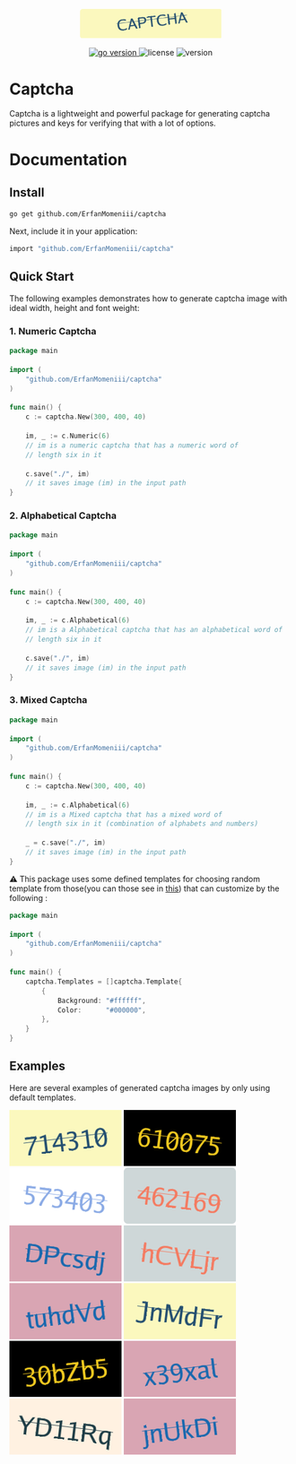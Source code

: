 <p align="center">
<img src="./assets/photo/logo.png" width=50% height=50%>
</p>
<p align="center">
<a href="https://pkg.go.dev/github.com/mehditeymorian/koi/v3?tab=doc"target="_blank">
    <img src="https://img.shields.io/badge/Go-1.19+-00ADD8?style=for-the-badge&logo=go" alt="go version" />
</a>

<img src="https://img.shields.io/badge/license-MIT-magenta?style=for-the-badge&logo=none" alt="license" />
<img src="https://img.shields.io/badge/Version-1.0.0-red?style=for-the-badge&logo=none" alt="version" />
</p>

# Captcha

Captcha is a lightweight and powerful package for generating captcha pictures and keys for verifying that with a lot of
options.

# Documentation

## Install

```bash
go get github.com/ErfanMomeniii/captcha
```   

Next, include it in your application:

```bash
import "github.com/ErfanMomeniii/captcha"
``` 

## Quick Start

The following examples demonstrates how to generate captcha image with ideal width, height and font weight:

### 1. Numeric Captcha

```go
package main

import (
	"github.com/ErfanMomeniii/captcha"
)

func main() {
	c := captcha.New(300, 400, 40)

	im, _ := c.Numeric(6)
	// im is a numeric captcha that has a numeric word of 
	// length six in it

	c.save("./", im)
	// it saves image (im) in the input path
}

```

### 2. Alphabetical Captcha

```go
package main

import (
	"github.com/ErfanMomeniii/captcha"
)

func main() {
	c := captcha.New(300, 400, 40)

	im, _ := c.Alphabetical(6)
	// im is a Alphabetical captcha that has an alphabetical word of 
	// length six in it

	c.save("./", im)
	// it saves image (im) in the input path
}

```

### 3. Mixed Captcha

```go
package main

import (
	"github.com/ErfanMomeniii/captcha"
)

func main() {
	c := captcha.New(300, 400, 40)

	im, _ := c.Alphabetical(6)
	// im is a Mixed captcha that has a mixed word of 
	// length six in it (combination of alphabets and numbers)

	_ = c.save("./", im)
	// it saves image (im) in the input path
}

```

:warning: This package uses some defined templates for choosing random template from those(you can those see in [this](./template.go)) that can customize by the
following :

```go
package main

import (
	"github.com/ErfanMomeniii/captcha"
)

func main() {
	captcha.Templates = []captcha.Template{
		{
			Background: "#ffffff",
			Color:      "#000000",
		},
	}
}

```

## Examples

Here are several examples of generated captcha images by only using default templates.

[<img src="./assets/photo/example1.png">](assets/photo/example1.png)
[<img src="./assets/photo/example2.png">](assets/photo/example2.png)
[<img src="./assets/photo/example3.png">](assets/photo/example3.png)
[<img src="./assets/photo/example4.png">](assets/photo/example4.png)
[<img src="./assets/photo/example5.png">](assets/photo/example5.png)
[<img src="./assets/photo/example6.png">](assets/photo/example6.png)
[<img src="./assets/photo/example7.png">](assets/photo/example7.png)
[<img src="./assets/photo/example8.png">](assets/photo/example8.png)
[<img src="./assets/photo/example9.png">](assets/photo/example9.png)
[<img src="./assets/photo/example10.png">](assets/photo/example10.png)
[<img src="./assets/photo/example11.png">](assets/photo/example11.png)
[<img src="./assets/photo/example12.png">](assets/photo/example12.png)
